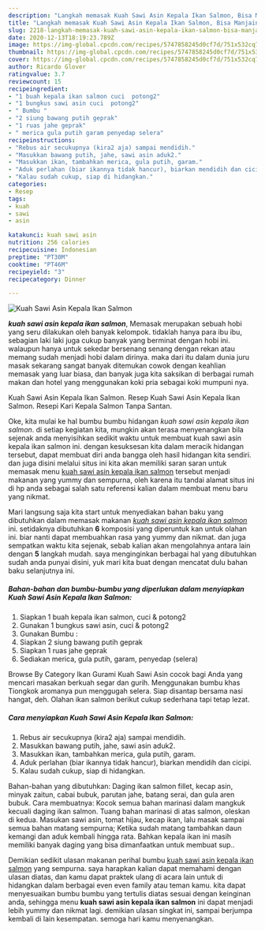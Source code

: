 ```yaml
---
description: "Langkah memasak Kuah Sawi Asin Kepala Ikan Salmon, Bisa Manjain Lidah"
title: "Langkah memasak Kuah Sawi Asin Kepala Ikan Salmon, Bisa Manjain Lidah"
slug: 2218-langkah-memasak-kuah-sawi-asin-kepala-ikan-salmon-bisa-manjain-lidah
date: 2020-12-13T18:19:23.789Z
image: https://img-global.cpcdn.com/recipes/5747858245d0cf7d/751x532cq70/kuah-sawi-asin-kepala-ikan-salmon-foto-resep-utama.jpg
thumbnail: https://img-global.cpcdn.com/recipes/5747858245d0cf7d/751x532cq70/kuah-sawi-asin-kepala-ikan-salmon-foto-resep-utama.jpg
cover: https://img-global.cpcdn.com/recipes/5747858245d0cf7d/751x532cq70/kuah-sawi-asin-kepala-ikan-salmon-foto-resep-utama.jpg
author: Ricardo Glover
ratingvalue: 3.7
reviewcount: 15
recipeingredient:
- "1 buah kepala ikan salmon cuci  potong2"
- "1 bungkus sawi asin cuci  potong2"
- " Bumbu "
- "2 siung bawang putih geprak"
- "1 ruas jahe geprak"
- " merica gula putih garam penyedap selera"
recipeinstructions:
- "Rebus air secukupnya (kira2 aja) sampai mendidih."
- "Masukkan bawang putih, jahe, sawi asin aduk2."
- "Masukkan ikan, tambahkan merica, gula putih, garam."
- "Aduk perlahan (biar ikannya tidak hancur), biarkan mendidih dan cicipi."
- "Kalau sudah cukup, siap di hidangkan."
categories:
- Resep
tags:
- kuah
- sawi
- asin

katakunci: kuah sawi asin 
nutrition: 256 calories
recipecuisine: Indonesian
preptime: "PT30M"
cooktime: "PT46M"
recipeyield: "3"
recipecategory: Dinner

---
```



![Kuah Sawi Asin Kepala Ikan Salmon](https://img-global.cpcdn.com/recipes/5747858245d0cf7d/751x532cq70/kuah-sawi-asin-kepala-ikan-salmon-foto-resep-utama.jpg)

<b><i>kuah sawi asin kepala ikan salmon</i></b>, Memasak merupakan sebuah hobi yang seru dilakukan oleh banyak kelompok. tidaklah hanya para ibu ibu, sebagian laki laki juga cukup banyak yang berminat dengan hobi ini. walaupun hanya untuk sekedar bersenang senang dengan rekan atau memang sudah menjadi hobi dalam dirinya. maka dari itu dalam dunia juru masak sekarang sangat banyak ditemukan cowok dengan keahlian memasak yang luar biasa, dan banyak juga kita saksikan di berbagai rumah makan dan hotel yang menggunakan koki pria sebagai koki mumpuni nya.

Kuah Sawi Asin Kepala Ikan Salmon. Resep Kuah Sawi Asin Kepala Ikan Salmon. Resepi Kari Kepala Salmon Tanpa Santan.

Oke, kita mulai ke hal bumbu bumbu hidangan <i>kuah sawi asin kepala ikan salmon</i>. di setiap kegiatan kita, mungkin akan terasa menyenangkan bila sejenak anda menyisihkan sedikit waktu untuk membuat kuah sawi asin kepala ikan salmon ini. dengan kesuksesan kita dalam meracik hidangan tersebut, dapat membuat diri anda bangga oleh hasil hidangan kita sendiri. dan juga disini melalui situs ini kita akan memiliki saran saran untuk memasak menu <u>kuah sawi asin kepala ikan salmon</u> tersebut menjadi makanan yang yummy dan sempurna, oleh karena itu tandai alamat situs ini di hp anda sebagai salah satu referensi kalian dalam membuat menu baru yang nikmat.


Mari langsung saja kita start untuk menyediakan bahan baku yang dibutuhkan dalam memasak makanan <u><i>kuah sawi asin kepala ikan salmon</i></u> ini. setidaknya dibutuhkan <b>6</b> komposisi yang diperuntuk kan untuk olahan ini. biar nanti dapat membuahkan rasa yang yummy dan nikmat. dan juga sempatkan waktu kita sejenak, sebab kalian akan mengolahnya antara lain dengan <b>5</b> langkah mudah. saya menginginkan berbagai hal yang dibutuhkan sudah anda punyai disini, yuk mari kita buat dengan mencatat dulu bahan baku selanjutnya ini.

<!--inarticleads1-->

##### Bahan-bahan dan bumbu-bumbu yang diperlukan dalam menyiapkan Kuah Sawi Asin Kepala Ikan Salmon:

1. Siapkan 1 buah kepala ikan salmon, cuci &amp; potong2
1. Gunakan 1 bungkus sawi asin, cuci &amp; potong2
1. Gunakan  Bumbu :
1. Siapkan 2 siung bawang putih geprak
1. Siapkan 1 ruas jahe geprak
1. Sediakan  merica, gula putih, garam, penyedap (selera)


Browse By Category Ikan Gurami Kuah Sawi Asin cocok bagi Anda yang mencari masakan berkuah segar dan gurih. Menggunakan bumbu khas Tiongkok aromanya pun menggugah selera. Siap disantap bersama nasi hangat, deh. Olahan ikan salmon berikut cukup sederhana tapi tetap lezat. 

<!--inarticleads2-->

##### Cara menyiapkan Kuah Sawi Asin Kepala Ikan Salmon:

1. Rebus air secukupnya (kira2 aja) sampai mendidih.
1. Masukkan bawang putih, jahe, sawi asin aduk2.
1. Masukkan ikan, tambahkan merica, gula putih, garam.
1. Aduk perlahan (biar ikannya tidak hancur), biarkan mendidih dan cicipi.
1. Kalau sudah cukup, siap di hidangkan.


Bahan-bahan yang dibutuhkan: Daging ikan salmon fillet, kecap asin, minyak zaitun, cabai bubuk, parutan jahe, batang serai, dan gula aren bubuk. Cara membuatnya: Kocok semua bahan marinasi dalam mangkuk kecuali daging ikan salmon. Tuang bahan marinasi di atas salmon, oleskan di kedua. Masukan sawi asin, tomat hijau, kecap ikan, lalu masak sampai semua bahan matang sempurna; Ketika sudah matang tambahkan daun kemangi dan aduk kembali hingga rata. Bahkan kepala ikan ini masih memiliki banyak daging yang bisa dimanfaatkan untuk membuat sup.. 

Demikian sedikit ulasan makanan perihal bumbu <u>kuah sawi asin kepala ikan salmon</u> yang sempurna. saya harapkan kalian dapat memahami dengan ulasan diatas, dan kamu dapat praktek ulang di acara lain untuk di hidangkan dalam berbagai even even family atau teman kamu. kita dapat menyesuaikan bumbu bumbu yang tertulis diatas sesuai dengan keinginan anda, sehingga menu <b>kuah sawi asin kepala ikan salmon</b> ini dapat menjadi lebih yummy dan nikmat lagi. demikian ulasan singkat ini, sampai berjumpa kembali di lain kesempatan. semoga hari kamu menyenangkan.
